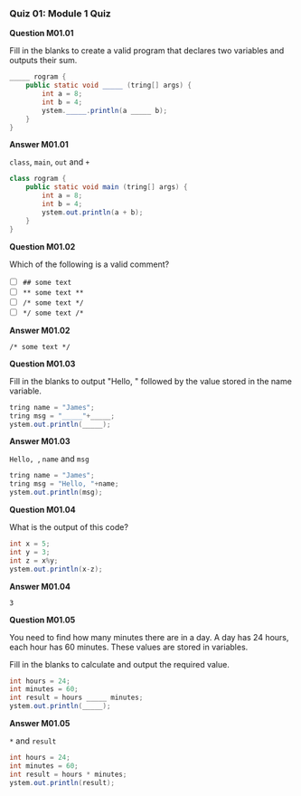 ### Quiz 01: Module 1 Quiz

**Question M01.01**

Fill in the blanks to create a valid program that declares two variables and outputs their sum.

```java
_____ rogram {
	public static void _____ (tring[] args) {
        int a = 8;
		int b = 4;
		ystem._____.println(a _____ b);    
	}
}
```

**Answer M01.01**

`class`, `main`, `out` and `+`

```java
class rogram {
	public static void main (tring[] args) {
        int a = 8;
		int b = 4;
		ystem.out.println(a + b);    
	}
}
```

**Question M01.02**

Which of the following is a valid comment?
- [ ] `## some text`
- [ ] `** some text **`
- [ ] `/* some text */`
- [ ] `*/ some text /*`

**Answer M01.02**

`/* some text */`

**Question M01.03**

Fill in the blanks to output "Hello, " followed by the value stored in the name variable.

```java
tring name = "James";
tring msg = "_____"+_____;
ystem.out.println(_____);
```

**Answer M01.03**

`Hello, `, `name` and `msg`

```java
tring name = "James";
tring msg = "Hello, "+name;
ystem.out.println(msg);
```

**Question M01.04**

What is the output of this code?

```java
int x = 5;
int y = 3;
int z = x%y;
ystem.out.println(x-z);
```

**Answer M01.04**

`3`

**Question M01.05**

You need to find how many minutes there are in a day. A day has 24 hours, each hour has 60 minutes. These values are stored in variables.

Fill in the blanks to calculate and output the required value.

```java
int hours = 24;
int minutes = 60;
int result = hours _____ minutes;
ystem.out.println(_____);
```

**Answer M01.05**

`*` and `result`

```java
int hours = 24;
int minutes = 60;
int result = hours * minutes;
ystem.out.println(result);
```
